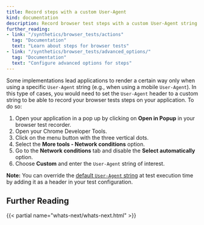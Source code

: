 ```yaml
---
title: Record steps with a custom User-Agent
kind: documentation
description: Record browser test steps with a custom User-Agent string 
further_reading:
- link: "/synthetics/browser_tests/actions"
  tag: "Documentation"
  text: "Learn about steps for browser tests"
- link: "/synthetics/browser_tests/advanced_options/"
  tag: "Documentation"
  text: "Configure advanced options for steps"
---
```


Some implementations lead applications to render a certain way only when using a specific `User-Agent` string (e.g., when using a mobile `User-Agent`). In this type of cases, you would need to set the `User-Agent` header to a custom string to be able to record your browser tests steps on your application. To do so:

1. Open your application in a pop up by clicking on **Open in Popup** in your browser test recorder.
2. Open your Chrome Developer Tools.
3. Click on the menu button with the three vertical dots.
4. Select the **More tools - Network conditions** option.
5. Go to the **Network conditions** tab and disable the **Select automatically** option.
6. Choose **Custom** and enter the `User-Agent` string of interest.

**Note:** You can override the [default `User-Agent` string][1] at test execution time by adding it as a header in your test configuration. 

## Further Reading

{{< partial name="whats-next/whats-next.html" >}}

[1]: /synthetics/guide/identify_synthetics_bots/?tab=apitests#default-headers
